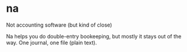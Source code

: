 # na
Not accounting software (but kind of close)

Na helps you do double-entry bookeeping, but mostly it stays out of the way.  One journal, one file (plain text).
